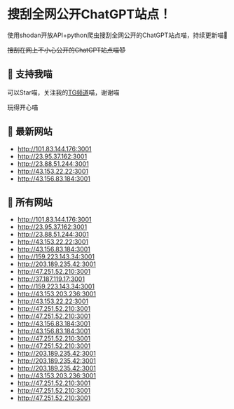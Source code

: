 # 搜刮全网公开ChatGPT站点！

使用shodan开放API+python爬虫搜刮全网公开的ChatGPT站点喵，持续更新喵🥳

~~搜刮在网上不小心公开的ChatGPT站点喵😈~~

## 🚀 支持我喵

可以Star喵，关注我的[TG频道](https://t.me/puddin_share)喵，谢谢喵

玩得开心喵

## 📖 最新网站

- http://101.83.144.176:3001
- http://23.95.37.162:3001
- http://23.88.51.244:3001
- http://43.153.22.22:3001
- http://43.156.83.184:3001


## 📖 所有网站

- http://101.83.144.176:3001
- http://23.95.37.162:3001
- http://23.88.51.244:3001
- http://43.153.22.22:3001
- http://43.156.83.184:3001
- http://159.223.143.34:3001
- http://203.189.235.42:3001
- http://47.251.52.210:3001
- http://37.187.119.17:3001
- http://159.223.143.34:3001
- http://43.153.203.236:3001
- http://43.153.22.22:3001
- http://47.251.52.210:3001
- http://47.251.52.210:3001
- http://43.156.83.184:3001
- http://43.156.83.184:3001
- http://47.251.52.210:3001
- http://47.251.52.210:3001
- http://203.189.235.42:3001
- http://203.189.235.42:3001
- http://203.189.235.42:3001
- http://43.153.203.236:3001
- http://47.251.52.210:3001
- http://47.251.52.210:3001
- http://47.251.52.210:3001


